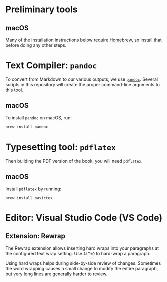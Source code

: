 # Preliminary tools

## macOS

Many of the installation instructions below require
[Homebrew](https://brew.sh/), so install that before doing any other
steps.

# Text Compiler: `pandoc`

To convert from Markdown to our various outputs, we use
[`pandoc`](https://pandoc.org/). Several scripts in this repository will
create the proper command-line arguments to this tool.

## macOS

To install `pandoc` on macOS, run:

```
brew install pandoc
```

# Typesetting tool: `pdflatex`

Then building the PDF version of the book, you will need `pdflatex`.

## macOS

Install `pdflatex` by running:

```
brew install basictex
```

# Editor: Visual Studio Code (VS Code)

## Extension: Rewrap

The Rewrap extension allows inserting hard wraps into your paragraphs at
the configured text wrap setting. Use `ALT+Q` to hard-wrap a paragraph.

Using hard wraps helps during side-by-side review of changes. Sometimes
the word wrapping causes a small change to modify the entire paragraph,
but very long lines are generally harder to review.
